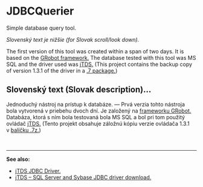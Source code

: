 # JDBCQuerier
 Simple database query tool.

*Slovenský text je nižšie (for Slovak scroll/look down).*

The first version of this tool was created within a span of two days. It is based on the [GRobot framework.](https://github.com/raubirius/GRobot) The database tested with this tool was MS SQL and the driver used was [jTDS.](http://jtds.sourceforge.net/) (This project contains the backup copy of version 1.3.1 of the driver in a [.7 package.](https://github.com/raubirius/JDBCQuerier/blob/main/jtds-1.3.1-dist-(backup).7z))

## Slovenský text (Slovak description)…

Jednoduchý nástroj na prístup k&nbsp;databáze. — Prvá verzia tohto nástroja bola vytvorená v&nbsp;priebehu dvoch dní. Je založený na [frameworku GRobot.](https://github.com/raubirius/GRobot) Databáza, ktorá s&nbsp;ním bola testovaná bola MS SQL a&nbsp;bol pri tom použitý ovládač [jTDS.](http://jtds.sourceforge.net/) (Tento projekt obsahuje záložnú kópiu verzie ovládača 1.3.1 v&nbsp;[balíčku .7z.](https://github.com/raubirius/JDBCQuerier/blob/main/jtds-1.3.1-dist-(backup).7z))

&nbsp;

___

**See also:**

* [jTDS JDBC Driver.](http://jtds.sourceforge.net/)
* [jTDS&nbsp;– SQL Server and Sybase JDBC driver download.](https://sourceforge.net/projects/jtds/files/)
